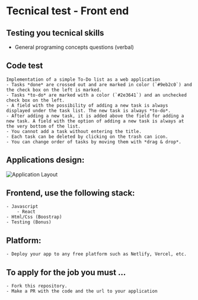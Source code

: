 # Tecnical test - Front end

## Testing you tecnical skills
* General programing concepts questions (verbal)

## Code test
    Implementation of a simple To-Do list as a web application
    - Tasks *done* are crossed out and are marked in color (`#9eb2c0`) and the check box on the left is marked.
    - Tasks *to-do* are marked with a color (`#2e3641`) and an unchecked check box on the left. 
    - A field with the possibility of adding a new task is always displayed under the task list. The new task is always *to-do*.
    - After adding a new task, it is added above the field for adding a new task. A field with the option of adding a new task is always at the very bottom of the list.
    - You cannot add a task without entering the title.
    - Each task can be deleted by clicking on the trash can icon.
    - You can change order of tasks by moving them with *drag & drop*.

## Applications design:

![Application Layout](https://raw.githubusercontent.com/qunabu/junior-recruitment-task/master/assets/to-do-list.png) 


## Frontend, use the following stack:
    - Javascript
        - React
    - Html/Css (Boostrap)
    - Testing (Bonus)

## Platform:
    - Deploy your app to any free platform such as Netlify, Vercel, etc.

## To apply for the job you must ...
    - Fork this repository. 
    - Make a PR with the code and the url to your application

